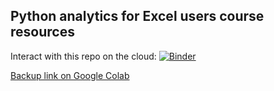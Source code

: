 ## Python analytics for Excel users course resources

Interact with this repo on the cloud:
[![Binder](https://mybinder.org/badge_logo.svg)](https://mybinder.org/v2/gh/stringfestdata/python-analytics-for-excel-users/HEAD)

[Backup link on Google Colab](https://githubtocolab.com/stringfestdata/python-analytics-for-excel-users)
